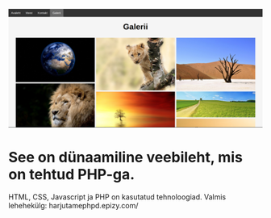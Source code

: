 ![Galerii](/images/galerii.png)
# See on dünaamiline veebileht, mis on tehtud PHP-ga.
HTML, CSS, Javascript ja PHP on kasutatud tehnoloogiad.
Valmis lehehekülg: harjutamephpd.epizy.com/
